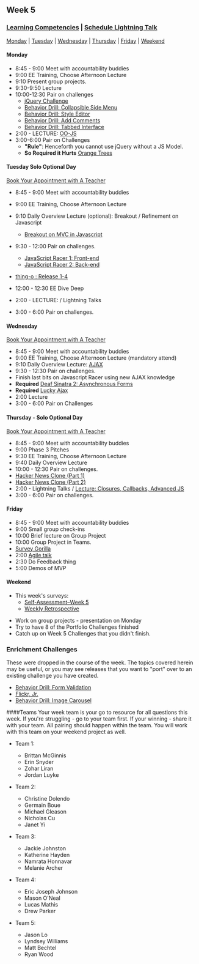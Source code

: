 ## Week 5

### [Learning Competencies](learning-competencies/week-5-lc.md) | [Schedule Lightning Talk](lightning-talks/lt-week5.md)

[Monday](#monday) | [Tuesday](#tuesday) | [Wednesday](#wednesday) | [Thursday](#thursday) | [Friday](#friday) | [Weekend](#weekend)

#### Monday

* 8:45 - 9:00 Meet with accountability buddies
* 9:00  EE Training, Choose Afternoon Lecture
* 9:10 Present group projects.
* 9:30-9:50 Lecture
* 10:00-12:30 Pair on challenges
  * [jQuery Challenge](../../../jquery-challenge)
  * [Behavior Drill: Collapsible Side Menu](../../../behavior-drill-collapsible-side-menu-challenge)
  * [Behavior Drill: Style Editor](../../../behavior-drill-style-editor-challenge)
  * [Behavior Drill: Add Comments](../../../behavior-drill-add-comments-challenge)
  * [Behavior Drill: Tabbed Interface](../../../behavior-drill-tabbed-interface-challenge)
* 2:00 - LECTURE: [OO-JS](lectures/oo-js/README.md)
* 3:00-6:00 Pair on Challenges
  * **"Rule"**:  Henceforth you cannot use jQuery without a JS Model.
  * **So Required it Hurts** [Orange Trees](../../../orange-jasmine-challenge)


#### Tuesday Solo Optional Day

[Book Your Appointment with A Teacher](https://www.google.com/calendar/selfsched?sstoken=UUR5OG9kZlBFOFFBfGRlZmF1bHR8MTUwNDM0YjRiMDFjMzhhNWYyZjA3NjQwZDlkNjY0MGM)


* 8:45 - 9:00 Meet with accountability buddies
* 9:00  EE Training, Choose Afternoon Lecture
* 9:10 Daily Overview Lecture (optional): Breakout / Refinement on Javascript
  * [Breakout on MVC in Javascript]()
* 9:30 - 12:00 Pair on challenges.

  * [JavaScript Racer 1: Front-end](../../../javascript-racer-1-front-end-challenge)
  * [JavaScript Racer 2: Back-end](../../../javascript-racer-2-back-end-challenge)

 * [thing-o : Release 1-4](../../../thing-o-challenge)
* 12:00 - 12:30 EE Dive Deep
* 2:00 - LECTURE: / Lightning Talks
* 3:00 - 6:00 Pair on challenges.

#### Wednesday

[Book Your Appointment with A Teacher](https://www.google.com/calendar/selfsched?sstoken=UUR5OG9kZlBFOFFBfGRlZmF1bHR8MTUwNDM0YjRiMDFjMzhhNWYyZjA3NjQwZDlkNjY0MGM)


* 8:45 - 9:00 Meet with accountability buddies
* 9:00  EE Training, Choose Afternoon Lecture  (mandatory attend)
* 9:10 Daily Overview Lecture: [AJAX]()
* 9:30 - 12:30 Pair on challenges.
 * Finish last bits on Javascript Racer using new AJAX knowledge
 * **Required** [Deaf Sinatra 2: Asynchronous Forms](../../../deaf-sinatra-2-asynchronous-forms-challenge)
 * **Required** [Lucky Ajax](../../../lucky-ajax-challenge)
* 2:00 Lecture
* 3:00 - 6:00 Pair on Challenges


#### Thursday  - Solo Optional Day
[Book Your Appointment with A Teacher](https://www.google.com/calendar/selfsched?sstoken=UUR5OG9kZlBFOFFBfGRlZmF1bHR8MTUwNDM0YjRiMDFjMzhhNWYyZjA3NjQwZDlkNjY0MGM)

* 8:45 - 9:00 Meet with accountability buddies
* 9:00 Phase 3 Pitches
* 9:30  EE Training, Choose Afternoon Lecture
* 9:40 Daily Overview Lecture
* 10:00 - 12:30 Pair on challenges.
 * [Hacker News Clone (Part 1)](../../../hacker-news-clone-part-1-challenge)
 * [Hacker News Clone (Part 2)](../../../hacker-news-clone-part-2-challenge)
* 2:00 - Lightning Talks / [Lecture: Closures, Callbacks, Advanced JS]()
* 3:00 - 6:00 Pair on challenges.

#### Friday

* 8:45 - 9:00 Meet with accountability buddies
* 9:00 Small group check-ins
* 10:00 Brief lecture on Group Project
* 10:00 Group Project in Teams.
 * [Survey Gorilla](../../../survey-gorilla-challenge)
* 2:00 [Agile talk](lecture-notes/agile.md)
* 2:30 Do Feedback thing
* 5:00 Demos of MVP

#### Weekend

- This week's surveys:
  - [Self-Assessment–Week 5](https://docs.google.com/forms/d/1B-Mizej_hfiFCX76aey-HlCXwga1_0KpYuCSMZLBS1I/viewform)
  - [Weekly Retrospective](http://bit.ly/sfretro)
* Work on group projects - presentation on Monday
* Try to have 8 of the Portfolio Challenges finished
* Catch up on Week 5 Challenges that you didn't finish.

### Enrichment Challenges

These were dropped in the course of the week.  The topics covered herein may be
useful, or you may see releases that you want to "port" over to an existing
challenge you have created.

 * [Behavior Drill: Form Validation](../../../behavior-drill-form-validation-challenge)
 * [Flickr, Jr.](../../../flickr-jr-challenge)
 * [Behavior Drill: Image Carousel](../../../behavior-drill-image-carousel-challenge)



####Teams
Your week team is your go to resource for all questions this week. If you're struggling - go to your team first.  If your winning - share it with your team.  All pairing should happen within the team.  You will work with this team on your weekend project as well.

* Team 1:
  * Brittan McGinnis
  * Erin Snyder
  * Zohar Liran
  * Jordan Luyke

* Team 2:
   * Christine Dolendo
   * Germain Boue
   * Michael Gleason
   * Nicholas Cu
   * Janet Yi

* Team 3:
  * Jackie Johnston
  * Katherine Hayden
  * Namrata Honnavar
  * Melanie Archer

* Team 4:
  * Eric Joseph Johnson
  * Mason O'Neal
  * Lucas Mathis
  * Drew Parker

* Team 5:
  * Jason Lo
  * Lyndsey Williams
  * Matt Bechtel
  * Ryan Wood

